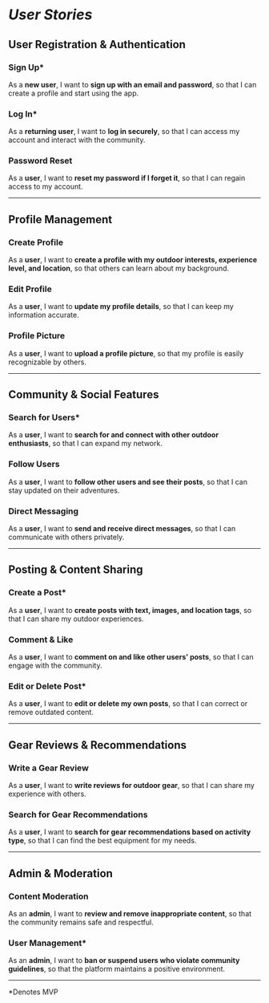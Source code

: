 # *User Stories*

## User Registration & Authentication

### Sign Up*

As a **new user**, I want to **sign up with an email and password**, so that I can create a profile and start using the app.  

### Log In*

As a **returning user**, I want to **log in securely**, so that I can access my account and interact with the community.  

### Password Reset

As a **user**, I want to **reset my password if I forget it**, so that I can regain access to my account.  

---  

## Profile Management

### Create Profile

As a **user**, I want to **create a profile with my outdoor interests, experience level, and location**, so that others can learn about my background.  

### Edit Profile

As a **user**, I want to **update my profile details**, so that I can keep my information accurate.  

### Profile Picture 

As a **user**, I want to **upload a profile picture**, so that my profile is easily recognizable by others.  

---  

## Community & Social Features 

### Search for Users*

As a **user**, I want to **search for and connect with other outdoor enthusiasts**, so that I can expand my network.  

### Follow Users

As a **user**, I want to **follow other users and see their posts**, so that I can stay updated on their adventures.  

### Direct Messaging 

As a **user**, I want to **send and receive direct messages**, so that I can communicate with others privately.  

---  

## Posting & Content Sharing

### Create a Post* 

As a **user**, I want to **create posts with text, images, and location tags**, so that I can share my outdoor experiences.  

### Comment & Like

As a **user**, I want to **comment on and like other users' posts**, so that I can engage with the community.  

### Edit or Delete Post*

As a **user**, I want to **edit or delete my own posts**, so that I can correct or remove outdated content.  

---  

## Gear Reviews & Recommendations

### Write a Gear Review

As a **user**, I want to **write reviews for outdoor gear**, so that I can share my experience with others.  

### Search for Gear Recommendations  

As a **user**, I want to **search for gear recommendations based on activity type**, so that I can find the best equipment for my needs.  

---  

## Admin & Moderation

### Content Moderation

As an **admin**, I want to **review and remove inappropriate content**, so that the community remains safe and respectful.  

### User Management*  

As an **admin**, I want to **ban or suspend users who violate community guidelines**, so that the platform maintains a positive environment.  

---
*Denotes MVP
